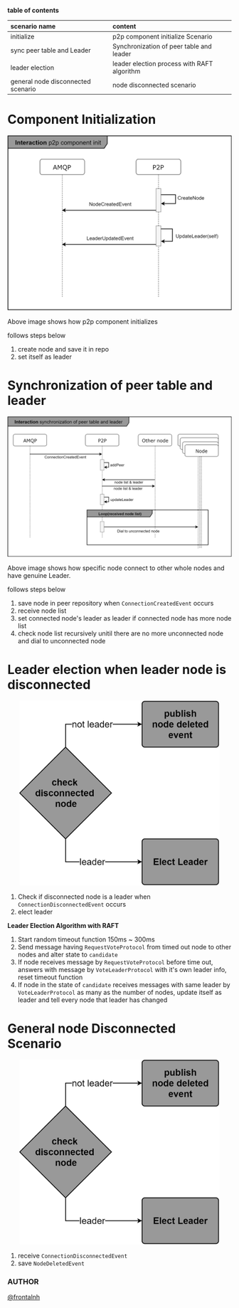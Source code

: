 **table of contents**

| scenario name                      | content                                     |
|:---------------------------------- |:------------------------------------------- |
| initialize                         | p2p component initialize Scenario           |
| sync peer table and Leader         | Synchronization of peer table and leader    |
| leader election                    | leader election process with RAFT algorithm |
| general node disconnected scenario | node disconnected scenario                  |

# Component Initialization
![init scenario](../images/P2PComponentInitializationScenario.png)

Above image shows how p2p component initializes

follows steps below
1. create node and save it in repo
2. set itself as leader

# Synchronization of peer table and leader
![Synchronization Of Peer Table And Leader](../images/SynchronizationOfPeerTableAndLeader.png)

Above image shows how specific node connect to other whole nodes and have genuine Leader.

follows steps below
1. save node in peer repository when `ConnectionCreatedEvent` occurs
2. receive node list
3. set connected node's leader as leader if connected node has more node list
4. check node list recursively unitil there are no more unconnected node and dial to unconnected node

# Leader election when leader node is disconnected
<p align="center"><img src="../images/NodeDisconnectedScenario.png" width="450px"></p>

1. Check if disconnected node is a leader when `ConnectionDisconnectedEvent` occurs
2. elect leader

**Leader Election Algorithm with RAFT**
1. Start random timeout function 150ms ~ 300ms
2. Send message having `RequestVoteProtocol` from timed out node to other nodes and alter state to `candidate`
3. If node receives message by `RequestVoteProtocol` before time out, answers with message by `VoteLeaderProtocol` with it's own leader info, reset timeout function
4. If node in the state of `candidate` receives messages with same leader by `VoteLeaderProtocol` as many as the number of nodes, update itself as leader and tell every node that leader has changed


# General node Disconnected Scenario
<p align="center"><img src="../images/NodeDisconnectedScenario.png" width="450px"></p>

1. receive `ConnectionDisconnectedEvent`
2. save `NodeDeletedEvent`





### AUTHOR
[@frontalnh](https://github.com/frontalnh)

